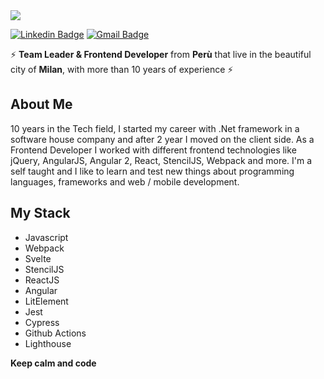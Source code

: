 <img src="https://user-images.githubusercontent.com/6887120/87133013-00f30c00-c297-11ea-8aa2-a0ce9107fa4c.png">

[![Linkedin Badge](https://img.shields.io/badge/-gabrielmayta-blue?style=flat-square&logo=Linkedin&logoColor=white&link=https://www.linkedin.com/in/gabrielmayta/)](https://www.linkedin.com/in/gabrielmayta/)
[![Gmail Badge](https://img.shields.io/badge/-grandemayta@gmail.com-c14438?style=flat-square&logo=Gmail&logoColor=white&link=mailto:grandemayta@gmail.com)](mailto:grandemayta@gmail.com)

<!--
**grandemayta/grandemayta** is a ✨ _special_ ✨ repository because its `README.md` (this file) appears on your GitHub profile.
-->

:zap:  **Team Leader & Frontend Developer** from **Perù** that live in the beautiful city of **Milan**, with more than 10 years of experience :zap:

## About Me
10 years in the Tech field, I started my career with .Net framework in a software house company and after 2 year I moved on the client side. As a Frontend Developer I worked with different frontend technologies like jQuery, AngularJS, Angular 2, React, StencilJS, Webpack and more. I'm a self taught and I like to learn and test new things about programming languages, frameworks and web / mobile development.

## My Stack

- Javascript
- Webpack
- Svelte
- StencilJS
- ReactJS
- Angular
- LitElement
- Jest
- Cypress
- Github Actions
- Lighthouse

**Keep calm and code**
